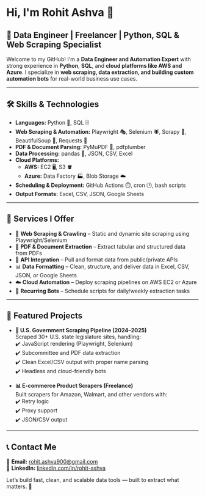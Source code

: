 # Hi, I'm Rohit Ashva 👋

## 🚀 Data Engineer | Freelancer | Python, SQL & Web Scraping Specialist

Welcome to my GitHub! I'm a **Data Engineer and Automation Expert** with strong experience in **Python**, **SQL**, and **cloud platforms like AWS and Azure**. I specialize in **web scraping, data extraction, and building custom automation bots** for real-world business use cases.

---

## 🛠️ Skills & Technologies

- **Languages:** Python 🐍, SQL 🗄️  
- **Web Scraping & Automation:** Playwright 🎭, Selenium 🕷️, Scrapy 🧱, BeautifulSoup 🍜, Requests 🔗  
- **PDF & Document Parsing:** PyMuPDF 📄, pdfplumber  
- **Data Processing:** pandas 🐼, JSON, CSV, Excel  
- **Cloud Platforms:**  
  - **AWS:** EC2 🖥️, S3 🪣  
  - **Azure:** Data Factory 🏭, Blob Storage ☁️  
- **Scheduling & Deployment:** GitHub Actions ⏱️, cron 🕑, bash scripts  
- **Output Formats:** Excel, CSV, JSON, Google Sheets

---

## 💼 Services I Offer

- 🔄 **Web Scraping & Crawling** – Static and dynamic site scraping using Playwright/Selenium  
- 📄 **PDF & Document Extraction** – Extract tabular and structured data from PDFs  
- 🔗 **API Integration** – Pull and format data from public/private APIs  
- 📊 **Data Formatting** – Clean, structure, and deliver data in Excel, CSV, JSON, or Google Sheets  
- ☁️ **Cloud Automation** – Deploy scraping pipelines on AWS EC2 or Azure  
- 🔁 **Recurring Bots** – Schedule scripts for daily/weekly extraction tasks

---

## 📂 Featured Projects

- **📄 U.S. Government Scraping Pipeline (2024–2025)**  
  Scraped 30+ U.S. state legislature sites, handling:  
  ✔️ JavaScript rendering (Playwright, Selenium)  
  ✔️ Subcommittee and PDF data extraction  
  ✔️ Clean Excel/CSV output with proper name parsing  
  ✔️ Headless and cloud-friendly bots

- **📊 E-commerce Product Scrapers (Freelance)**  
  Built scrapers for Amazon, Walmart, and other vendors with:  
  ✔️ Retry logic  
  ✔️ Proxy support  
  ✔️ JSON/CSV output

---

## 📞 Contact Me

📧 **Email:** rohit.ashva900@gmail.com  
🔗 **LinkedIn:** [linkedin.com/in/rohit-ashva](https://www.linkedin.com/in/rohit-ashva)

Let’s build fast, clean, and scalable data tools — built to extract what matters. 🚀
